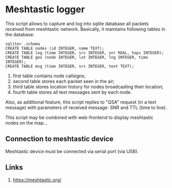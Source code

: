 
# Meshtastic logger

This script allows to capture and log into sqlite database all packets
received from meshtastic network. Basically, it maintains following
tables in the database:

```
sqlite> .schema
CREATE TABLE nodes (id INTEGER, name TEXT);
CREATE TABLE log (time INTEGER, src INTEGER, snr REAL, hops INTEGER);
CREATE TABLE geo (node INTEGER, lat INTEGER, lng INTEGER, time INTEGER);
CREATE TABLE msg (time INTEGER, src INTEGER, text TEXT);
```

  1. first table contains node callsigns;
  2. second table stores each packet seen in the air;
  3. third table stores location history for nodes broadcasting their location;
  4. fourth table stores all text messages sent by each node.

Also, as additional feature, this script replies to "QSA" request (in a text
message) with parameters of received message: SNR and TTL (time to live).

This script may be combined with web-frontend to display meshtastic nodes
on the map...

## Connection to meshtastic device

Meshtastic device must be connected via serial port (via USB).


## Links

1. https://meshtastic.org/


